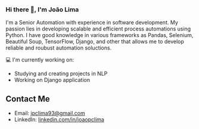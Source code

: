 ### Hi there 👋, I'm João Lima

I'm a Senior Automation with experience in software development. My passion lies in developing scalable and efficient process automations using Python. I have good knowledge in various frameworks as Pandas, Selenium, Beautiful Soup, TensorFlow, Django, and other that allows me to develop reliable and roubust automation soluctions.

💻 I'm currently working on:
* Studying and creating projects in NLP
* Working on Django application

## Contact Me

- Email: jpclima93@gmail.com
- LinkedIn: [linkedin.com/in/joaopclima](https://www.linkedin.com/in/joaopclima/)
